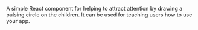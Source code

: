A simple React component for helping to attract attention by drawing
a pulsing circle on the children. It can be used for teaching users
how to use your app.
